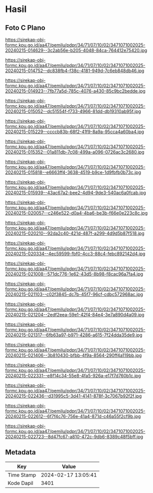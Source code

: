 # Hasil

## Foto C Plano

https://sirekap-obj-formc.kpu.go.id/aa47/pemilu/pdpr/34/71/07/10/02/3471071002025-20240215-014629--3c2ab56e-b205-4048-84ca-764412e75420.jpg

https://sirekap-obj-formc.kpu.go.id/aa47/pemilu/pdpr/34/71/07/10/02/3471071002025-20240215-014752--dc838fb4-f38c-4181-949d-7c6eb848db46.jpg

https://sirekap-obj-formc.kpu.go.id/aa47/pemilu/pdpr/34/71/07/10/02/3471071002025-20240215-014923--7fb77a5d-785c-4076-a430-85c9bc2bedde.jpg

https://sirekap-obj-formc.kpu.go.id/aa47/pemilu/pdpr/34/71/07/10/02/3471071002025-20240215-015052--dc51554f-f733-4966-81dd-db19310ab95f.jpg

https://sirekap-obj-formc.kpu.go.id/aa47/pemilu/pdpr/34/71/07/10/02/3471071002025-20240215-015229--ccccb83b-68f2-41f9-8a9a-95cca4a60ba4.jpg

https://sirekap-obj-formc.kpu.go.id/aa47/pemilu/pdpr/34/71/07/10/02/3471071002025-20240215-015352--01a811db-7c08-499a-a096-0726ac3c2680.jpg

https://sirekap-obj-formc.kpu.go.id/aa47/pemilu/pdpr/34/71/07/10/02/3471071002025-20240215-015818--e6663ff4-3638-4519-b9ce-1d9fbfb0b73c.jpg

https://sirekap-obj-formc.kpu.go.id/aa47/pemilu/pdpr/34/71/07/10/02/3471071002025-20240215-015939--43ac67a2-bee2-4d94-9de3-540ac6a0fcab.jpg

https://sirekap-obj-formc.kpu.go.id/aa47/pemilu/pdpr/34/71/07/10/02/3471071002025-20240215-020057--c246e522-d0a4-4ba6-be3b-f66e0e223c8c.jpg

https://sirekap-obj-formc.kpu.go.id/aa47/pemilu/pdpr/34/71/07/10/02/3471071002025-20240215-020210--92da2c40-421d-487f-a299-4d9d5b87f518.jpg

https://sirekap-obj-formc.kpu.go.id/aa47/pemilu/pdpr/34/71/07/10/02/3471071002025-20240215-020334--4ec59599-fbf0-4cc3-88c4-febc892142d4.jpg

https://sirekap-obj-formc.kpu.go.id/aa47/pemilu/pdpr/34/71/07/10/02/3471071002025-20240215-021008--571dc776-1e62-43d5-8b98-f8cac96a7fa4.jpg

https://sirekap-obj-formc.kpu.go.id/aa47/pemilu/pdpr/34/71/07/10/02/3471071002025-20240215-021103--c02f3845-dc7b-45f7-96cf-cdbc572968ac.jpg

https://sirekap-obj-formc.kpu.go.id/aa47/pemilu/pdpr/34/71/07/10/02/3471071002025-20240215-021204--2edf2eea-59e1-42f4-84e4-3e7a890d4a09.jpg

https://sirekap-obj-formc.kpu.go.id/aa47/pemilu/pdpr/34/71/07/10/02/3471071002025-20240215-021317--6fb63a97-b971-4286-a615-7f24dda35de9.jpg

https://sirekap-obj-formc.kpu.go.id/aa47/pemilu/pdpr/34/71/07/10/02/3471071002025-20240215-021406--3b810430-bfbb-4f9a-8564-290ff4a119bb.jpg

https://sirekap-obj-formc.kpu.go.id/aa47/pemilu/pdpr/34/71/07/10/02/3471071002025-20240215-022331--e8f14c34-55e8-4fa5-926a-e17f7d760b1c.jpg

https://sirekap-obj-formc.kpu.go.id/aa47/pemilu/pdpr/34/71/07/10/02/3471071002025-20240215-022436--d31995c5-3d41-4141-878f-3c7067b92f2f.jpg

https://sirekap-obj-formc.kpu.go.id/aa47/pemilu/pdpr/34/71/07/10/02/3471071002025-20240215-022612--6f7f4c76-756e-41a4-871d-c46a55f2cf9b.jpg

https://sirekap-obj-formc.kpu.go.id/aa47/pemilu/pdpr/34/71/07/10/02/3471071002025-20240215-022723--8d47fc67-a810-472c-9db6-8389c48f5bff.jpg


## Metadata

| Key        | Value               |
| ---------- | ------------------- |
| Time Stamp | 2024-02-17 13:05:41 |
| Kode Dapil | 3401                |



